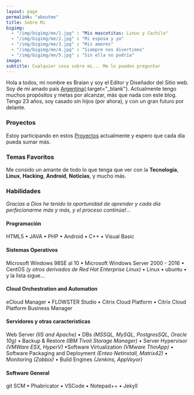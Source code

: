 ```yaml
---
layout: page
permalink: "aboutme"
title: Sobre Mi
bigimg:
  - "/img/bigimg/me/1.jpg" : "Mis mascotitas: Linux y Cachilo"
  - "/img/bigimg/me/2.jpg" : "Mi esposa y yo"
  - "/img/bigimg/me/3.jpg" : "Mis amores"
  - "/img/bigimg/me/4.jpg" : "Siempre nos divertimos"
  - "/img/bigimg/me/5.jpg" : "Sin ella no podría"
image:
subtitle: Cualquier cosa sobre mi... Me lo pueden preguntar
---
```


<i class="fa fa-address-card" aria-hidden="true"></i> Hola a todos, mi nombre es Braian y soy el Editor y Diseñador del Sitio web. Soy de mi amado país 
[Argentina](https://goo.gl/maps/hAKJUaCiJWT2){:target="_blank"}.
Actualmente tengo muchos propósitos y metas por alcanzar, más que nada con este blog. Tengo 23 años, soy casado sin hijos (por ahora), y con un gran futuro por delante.


### <i class="fa fa-terminal" aria-hidden="true"></i> Proyectos

Estoy participando en estos [Proyectos]() actualmente y espero que cada día pueda sumar más.

### <i class="fa fa-heart" aria-hidden="true"></i> Temas Favoritos

Me consido un amante de todo lo que tenga que ver con la **Tecnología**, **Linux**, **Hacking**, **Android**, **Noticias**, y mucho más.

### <i class="fa fa-cubes" aria-hidden="true"></i> Habilidades
*Gracias a Dios he tenido la oportunidad de aprender y cada día perfecionarme más y más, y el proceso continúa!...*

#### <i class="fa fa-code" aria-hidden="true"></i> Programación

HTML5 &bull; JAVA &bull; PHP &bull; Android &bull; C++ &bull; Visual Basic

#### <i class="fa fa-terminal" aria-hidden="true"></i> Sistemas Operativos

Microsoft Windows 98SE al 10 &bull; Microsoft Windows Server 2000 - 2016 &bull;
CentOS *(y otros derivados de Red Hat Enterprise Linux)* &bull; Linux &bull; ubuntu &bull; y la lista sigue...

#### <i class="fa fa-cloud" aria-hidden="true"></i> Cloud Orchestration and Automation

eCloud Manager &bull; FLOWSTER Studio &bull; Citrix Cloud Platform &bull; Citrix Cloud Platform Business Manager

#### <i class="fa fa-gears" aria-hidden="true"></i> Servidores y otras caracteristicas

Web Server *(IIS and Apache)* &bull;
DBs *(MSSQL, MySQL, PostgresSQL, Oracle 10g)* &bull; Backup & Restore *(IBM Tivoli Storage Manager)* &bull;
Server Hypervisor *(VMWare ESX, HyperV)*  &bull;Software Virtualization *(VMware ThinApp)* &bull; 
Software Packaging and Deployment *(Enteo Netinstall, Matrix42)*
&bull; Monitoring *(Zabbix)* &bull; Build Engines *(Jenkins, AppVeyor)*

#### <i class="fa fa-gear" aria-hidden="true"></i> Software General

git SCM &bull; Phabricator &bull; VSCode &bull; Notepad++ &bull; Jekyll

